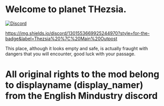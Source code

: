 
# Welcome to planet THezsia.


[![Discord](https://img.shields.io/discord/1301553669925244970?style=for-the-badge&label=Thezsia%20%7C%20Main%20Outpost)](https://discord.gg/VhqTMUEUmZ)

https://img.shields.io/discord/1301553669925244970?style=for-the-badge&label=Thezsia%20%7C%20Main%20Outpost

This place, although it looks empty and safe, is actually fraught with dangers that you will encounter, good luck with your passage.

# All original rights to the mod belong to displayname (display_namer) from the English Mindustry discord
